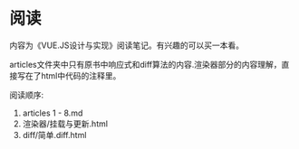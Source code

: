 # 阅读

内容为《VUE.JS设计与实现》阅读笔记。有兴趣的可以买一本看。

articles文件夹中只有原书中响应式和diff算法的内容.渲染器部分的内容理解，直接写在了html中代码的注释里。  

阅读顺序:
1. articles 1 - 8.md
2. 渲染器/挂载与更新.html
3. diff/简单.diff.html
